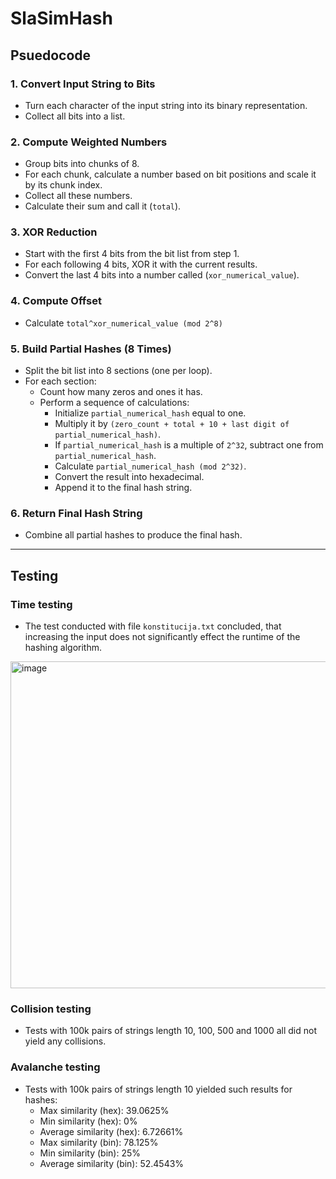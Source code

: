 # SlaSimHash

## Psuedocode

### 1. Convert Input String to Bits
- Turn each character of the input string into its binary representation.
- Collect all bits into a list.

### 2. Compute Weighted Numbers
- Group bits into chunks of 8.
- For each chunk, calculate a number based on bit positions and scale it by its chunk index.
- Collect all these numbers.
- Calculate their sum and call it (`total`).

### 3. XOR Reduction
- Start with the first 4 bits from the bit list from step 1.
- For each following 4 bits, XOR it with the current results.
- Convert the last 4 bits into a number called (`xor_numerical_value`).

### 4. Compute Offset
- Calculate `total^xor_numerical_value (mod 2^8)`

### 5. Build Partial Hashes (8 Times)
- Split the bit list into 8 sections (one per loop).
- For each section:
  - Count how many zeros and ones it has.
  - Perform a sequence of calculations:
      - Initialize `partial_numerical_hash` equal to one.
      - Multiply it by `(zero_count + total + 10 + last digit of partial_numerical_hash)`.
      - If `partial_numerical_hash` is a multiple of `2^32`, subtract one from `partial_numerical_hash`.
      - Calculate `partial_numerical_hash (mod 2^32)`.
      - Convert the result into hexadecimal.
      - Append it to the final hash string.

### 6. Return Final Hash String
- Combine all partial hashes to produce the final hash.

---

## Testing

### Time testing
- The test conducted with file `konstitucija.txt` concluded, that increasing the input does not significantly effect the runtime of the hashing algorithm.
<img width="886" height="523" alt="image" src="https://github.com/user-attachments/assets/cc90237d-5962-4b57-a15e-918dfb7039d3" />

### Collision testing
- Tests with 100k pairs of strings length 10, 100, 500 and 1000 all did not yield any collisions.

### Avalanche testing
- Tests with 100k pairs of strings length 10 yielded such results for hashes:
    - Max similarity (hex): 39.0625%
    - Min similarity (hex): 0%
    - Average similarity (hex): 6.72661%
    - Max similarity (bin): 78.125%
    - Min similarity (bin): 25%
    - Average similarity (bin): 52.4543%

